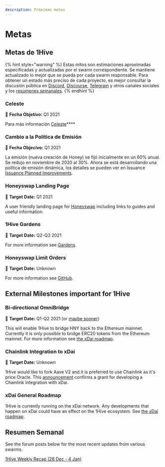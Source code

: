 ```yaml
---
description: Próximas metas
---
```


# Metas

## Metas de 1Hive

{% hint style="warning" %}
Estas mitos son estimaciones aproximadas especificadas y actualizadas por el swarm correspondiente. Se mantiene actualizado lo mejor que se pueda por cada swarm responsable. Para obtener un estado más preciso de cada proyecto, es mejor consultar la discusión pública en [Discord](https://discord.com/invite/P4rRDUKTAU), [Discourse](https://forum.1hive.org/), [Telegram](https://t.me/honeyswapDEX) y otros canales sociales y los [resúmenes semanales](metas.md#resumen-semanal). 
{% endhint %}

### **Celeste**

🎯 **Fecha Objetivo:** Q1 2021

Para más información [Celeste](projects/celeste.md)\*\*\*\*

### **Cambio a la Política de Emisión**

🎯 **Fecha Objecivo:** Q1 2021

La emisión \(nueva creación de Honey\) se fijó inicialmente en un 60% anual. Se redujo en noviembre de 2020 al 30%. Ahora se está desarrollando una política de emisión dinámica, los detalles se pueden ver en Issuance [Issuance Planned Improvements]().

### **Honeyswap Landing Page**

🎯 **Target Date:** Q1 2021

A user friendly landing page for [Honeyswap](projects/honeyswap/) including links to guides and useful information.

### 1Hive Gardens

🎯 **Target Date:** Q2-Q3 2021

For more information see [Gardens](projects/gardens.md).

### **Honeyswap Limit Orders**

🎯 **Target Date:** Unknown

For more information see [GitHub](https://github.com/1Hive/honeyswap-limit-order-contracts).

## External Milestones important for 1Hive

### **Bi-directional** OmniBridge

🎯 **Target Date:** Q1-Q2 2021 \(or [maybe sooner](https://forum.1hive.org/t/easy-hny-xdai-mainnet-bridge-idea/1436/12)\)

This will enable 1Hive to bridge HNY back to the Ethereum mainnet. Currently it is only possible to bridge ERC20 tokens from the Ethereum mainnet. For more information see [the xDai roadmap](https://www.xdaichain.com/about-xdai/roadmap#omnibridge-phase-2).

### Chainlink Integration to xDai

🎯 **Target Date:** Unknown

1Hive would like to fork Aave V2 and it is preferred to use Chainlink as it's price Oracle. This [announcement](https://blog.chain.link/protofire-receives-a-chainlink-community-grant-for-an-integration-with-xdai/) confirms a grant for developing a Chainlink integration with xDai.

### xDai General Roadmap

1Hive is currently running on the xDai network. Any developments that happen on xDai could have an effect on the 1Hive ecosystem. See [the xDai roadmap](https://www.xdaichain.com/about-xdai/roadmap).

## Resumen Semanal

See the forum posts below for the most recent updates from various swarms.

[1Hive Weekly Recap \(28 Dec - 4 Jan\)](https://forum.1hive.org/t/1hive-weekly-recap-cw-52-28-dec-4-jan/1765) 

